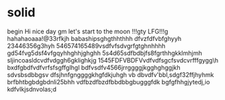 # solid
begin
Hi
nice day
gm
let's start
to the moon !!!gty
LFG!!!g
hahahaoaaa!@33rfkjh
babashipsghgthhthhh
dfvzfdfvbfghyyh
23446356g3hyh
546574165489vsdfvfsdvgrfgtghnhhhh
gd54fvg5dsf4vfgqyhhghhjghghh
5s4d65sdfbdbjfs8fgrthhgkklmhjmh
sljincoasldcvdfvdggh6gklighkjg
1545FDFVBDFVvdfvdfsgcfsvdcvrfffgygg\h
bxdfgbdfvdfvrfsfsgffglhgl
bdfvsdfv4566jrrggggjkgghghggjkh
sdvsbsdbbgsv dfsjhnfgnggggkhgfdkjuhgh
vb dbvdfv'bbl,sdgf32ffjhyhmk
brfbhtbgbdgbdnli25bhh
vdfbzdfbzdfbbdbbgbugggfdk
bgfgfhhgjytedj,io
kdfvlkjsdnvolas;d
